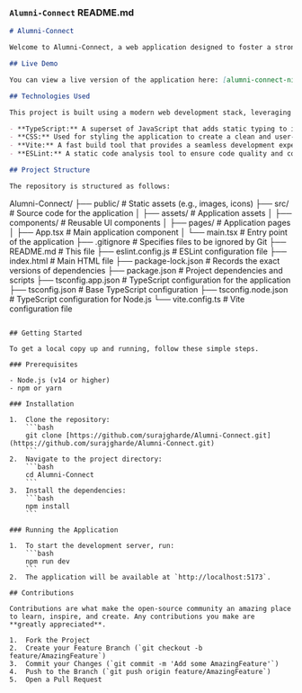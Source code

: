  ### `Alumni-Connect` README.md

```markdown
# Alumni-Connect

Welcome to Alumni-Connect, a web application designed to foster a strong community between current students and alumni. This project aims to provide a platform for networking, mentorship, and staying up-to-date with institutional events.

## Live Demo

You can view a live version of the application here: [alumni-connect-nine.vercel.app/](https://alumni-connect-nine.vercel.app/)

## Technologies Used

This project is built using a modern web development stack, leveraging the following technologies:

- **TypeScript:** A superset of JavaScript that adds static typing to improve code quality and maintainability.
- **CSS:** Used for styling the application to create a clean and user-friendly interface.
- **Vite:** A fast build tool that provides a seamless development experience.
- **ESLint:** A static code analysis tool to ensure code quality and consistency.

## Project Structure

The repository is structured as follows:

```

Alumni-Connect/
├── public/               \# Static assets (e.g., images, icons)
├── src/                  \# Source code for the application
│   ├── assets/           \# Application assets
│   ├── components/       \# Reusable UI components
│   ├── pages/            \# Application pages
│   ├── App.tsx           \# Main application component
│   └── main.tsx          \# Entry point of the application
├── .gitignore            \# Specifies files to be ignored by Git
├── README.md             \# This file
├── eslint.config.js      \# ESLint configuration file
├── index.html            \# Main HTML file
├── package-lock.json     \# Records the exact versions of dependencies
├── package.json          \# Project dependencies and scripts
├── tsconfig.app.json     \# TypeScript configuration for the application
├── tsconfig.json         \# Base TypeScript configuration
├── tsconfig.node.json    \# TypeScript configuration for Node.js
└── vite.config.ts        \# Vite configuration file

````

## Getting Started

To get a local copy up and running, follow these simple steps.

### Prerequisites

- Node.js (v14 or higher)
- npm or yarn

### Installation

1.  Clone the repository:
    ```bash
    git clone [https://github.com/surajgharde/Alumni-Connect.git](https://github.com/surajgharde/Alumni-Connect.git)
    ```
2.  Navigate to the project directory:
    ```bash
    cd Alumni-Connect
    ```
3.  Install the dependencies:
    ```bash
    npm install
    ```

### Running the Application

1.  To start the development server, run:
    ```bash
    npm run dev
    ```
2.  The application will be available at `http://localhost:5173`.

## Contributions

Contributions are what make the open-source community an amazing place to learn, inspire, and create. Any contributions you make are **greatly appreciated**.

1.  Fork the Project
2.  Create your Feature Branch (`git checkout -b feature/AmazingFeature`)
3.  Commit your Changes (`git commit -m 'Add some AmazingFeature'`)
4.  Push to the Branch (`git push origin feature/AmazingFeature`)
5.  Open a Pull Request

 
